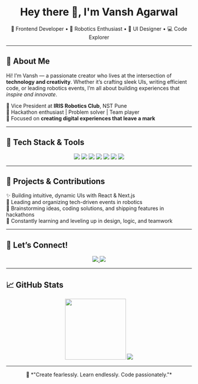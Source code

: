 <h1 align="center">Hey there 👋, I'm Vansh Agarwal</h1>
<p align="center">
  🚀 Frontend Developer • 🤖 Robotics Enthusiast • 🎨 UI Designer • 💻 Code Explorer
</p>

---

## 🌟 About Me

Hi! I’m Vansh — a passionate creator who lives at the intersection of **technology and creativity**. Whether it’s crafting sleek UIs, writing efficient code, or leading robotics events, I’m all about building experiences that *inspire and innovate*.  

🏫 Vice President at **IRIS Robotics Club**, NST Pune  
🧠 Hackathon enthusiast | Problem solver | Team player  
🎯 Focused on **creating digital experiences that leave a mark**

---

## 🔧 Tech Stack & Tools

<p align="center">
  <img src="https://img.shields.io/badge/React-20232A?style=for-the-badge&logo=react&logoColor=61DAFB" />
  <img src="https://img.shields.io/badge/Next.js-000000?style=for-the-badge&logo=nextdotjs&logoColor=white" />
  <img src="https://img.shields.io/badge/JavaScript-F7DF1E?style=for-the-badge&logo=javascript&logoColor=black" />
  <img src="https://img.shields.io/badge/HTML5-E34F26?style=for-the-badge&logo=html5&logoColor=white" />
  <img src="https://img.shields.io/badge/CSS3-1572B6?style=for-the-badge&logo=css3&logoColor=white" />
  <img src="https://img.shields.io/badge/Python-3776AB?style=for-the-badge&logo=python&logoColor=white" />
  <img src="https://img.shields.io/badge/Java-007396?style=for-the-badge&logo=java&logoColor=white" />
</p>

---

## 🧩 Projects & Contributions

✨ Building intuitive, dynamic UIs with React & Next.js  
🤖 Leading and organizing tech-driven events in robotics  
🧠 Brainstorming ideas, coding solutions, and shipping features in hackathons  
🎯 Constantly learning and leveling up in design, logic, and teamwork

---

## 🔗 Let’s Connect!

<p align="center">
  <a href="https://portfolio-2-0-murex-three.vercel.app" target="_blank">
    <img src="https://img.shields.io/badge/Portfolio-16A085?style=for-the-badge&logo=vercel&logoColor=white" />
  </a>
  <a href="https://www.linkedin.com/in/vansh-agarwal-0413j/" target="_blank">
    <img src="https://img.shields.io/badge/LinkedIn-0077B5?style=for-the-badge&logo=linkedin&logoColor=white" />
  </a>
</p>

---

## 📈 GitHub Stats

<p align="center">
  <img src="https://github-readme-stats.vercel.app/api?username=Vansh0204&show_icons=true&theme=radical" height="165">
  <img src="https://github-readme-stats.vercel.app/api/top-langs/?username=Vansh0204&layout=compact&theme=radical">
</p>

---

<p align="center">
  💬 *"Create fearlessly. Learn endlessly. Code passionately."*
</p>

